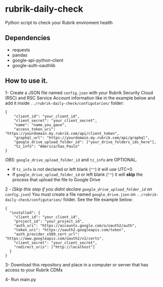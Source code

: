 # rubrik-daily-check

Python script to check your Rubrik enviroment health

## Dependencies

- requests
- pandas
- google-api-python-client
- google-auth-oauthlib

## How to use it.

1- Create a JSON file named `config.json` with your Rubrik Security Cloud (RSC) and RSC Service Account information like in the example below and add it inside `../rubrik-daily-check/configutarion/` folder:

```
{
	"client_id": "your_client_id",
	"client_secret": "your_client_secret",
	"name": "name_you_gave",
	"access_token_uri": "https://yourdomain.my.rubrik.com/api/client_token",
	"graphql_url": "https://yourdomain.my.rubrik.com/api/graphql",
	"google_drive_upload_folder_id": ["your_drive_folders_ids_here"],
	"tz_info": "America/Sao_Paulo"
}
```

_OBS_: `google_drive_upload_folder_id` and `tz_info` are OPTIONAL.

- If `tz_info` is not declared or left blank (`""`) it will use UTC+0
- if `google_drive_upload_folder_id` or left blank (`""`) it will **skip** the process that upload the file to Google Drive

2 - _(Skip this step if you didnt declare `google_drive_upload_folder_id` on `config.json`)_
You must create a file named `google_drive.json` on `../rubrik-daily-check/configutarion/` folder. See the file example below:

```
{
  "installed": {
    "client_id": "your_client_id",
    "project_id": "your_project_id",
    "auth_uri": "https://accounts.google.com/o/oauth2/auth",
    "token_uri": "https://oauth2.googleapis.com/token",
    "auth_provider_x509_cert_url": "https://www.googleapis.com/oauth2/v1/certs",
    "client_secret": "your_client_secret",
    "redirect_uris": ["http://localhost"]
  }
}
```

3- Download this repository and place in a computer or server that has access to your Rubrik CDMs

4- Run main.py
